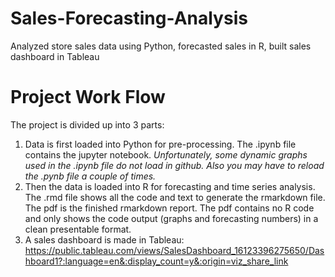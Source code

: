 # Sales-Forecasting-Analysis
Analyzed store sales data using Python, forecasted sales in R, built sales dashboard in Tableau

# Project Work Flow
The project is divided up into 3 parts:
1. Data is first loaded into Python for pre-processing. The .ipynb file contains the jupyter notebook. *Unfortunately, some dynamic graphs used in the .ipynb file do not load in github. Also you may have to reload the .pynb file a couple of times.*
2. Then the data is loaded into R for forecasting and time series analysis. The .rmd file shows all the code and text to generate the rmarkdown file. The pdf is the finished rmarkdown report. The pdf contains no R code and only shows the code output (graphs and forecasting numbers) in a clean presentable format.
3. A sales dashboard is made in Tableau: https://public.tableau.com/views/SalesDashboard_16123396275650/Dashboard1?:language=en&:display_count=y&:origin=viz_share_link

